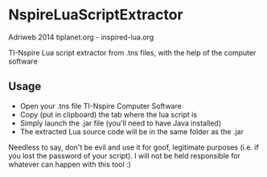 NspireLuaScriptExtractor
========================

Adriweb 2014
tiplanet.org  -  inspired-lua.org

TI-Nspire Lua script extractor from .tns files, with the help of the computer software

## Usage 
* Open your .tns file TI-Nspire Computer Software
* Copy (put in clipboard) the tab where the lua script is
* Simply launch the .jar file (you'll need to have Java installed)
* The extracted Lua source code will be in the same folder as the .jar


Needless to say, don't be evil and use it for goof, legitimate purposes (i.e. if you lost the password of your script).
I will not be held responsible for whatever can happen with this tool :)
